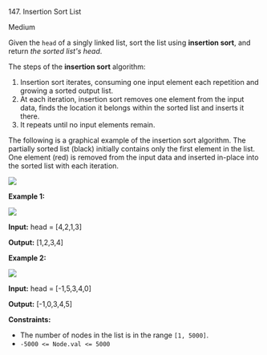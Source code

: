 ﻿147\. Insertion Sort List

Medium

Given the `head` of a singly linked list, sort the list using **insertion sort**, and return _the sorted list's head_.

The steps of the **insertion sort** algorithm:

1.  Insertion sort iterates, consuming one input element each repetition and growing a sorted output list.
2.  At each iteration, insertion sort removes one element from the input data, finds the location it belongs within the sorted list and inserts it there.
3.  It repeats until no input elements remain.

The following is a graphical example of the insertion sort algorithm. The partially sorted list (black) initially contains only the first element in the list. One element (red) is removed from the input data and inserted in-place into the sorted list with each iteration.

![](https://upload.wikimedia.org/wikipedia/commons/0/0f/Insertion-sort-example-300px.gif)

**Example 1:**

![](https://assets.leetcode.com/uploads/2021/03/04/sort1linked-list.jpg)

**Input:** head = \[4,2,1,3\]

**Output:** \[1,2,3,4\] 

**Example 2:**

![](https://assets.leetcode.com/uploads/2021/03/04/sort2linked-list.jpg)

**Input:** head = \[-1,5,3,4,0\]

**Output:** \[-1,0,3,4,5\] 

**Constraints:**

*   The number of nodes in the list is in the range `[1, 5000]`.
*   `-5000 <= Node.val <= 5000`